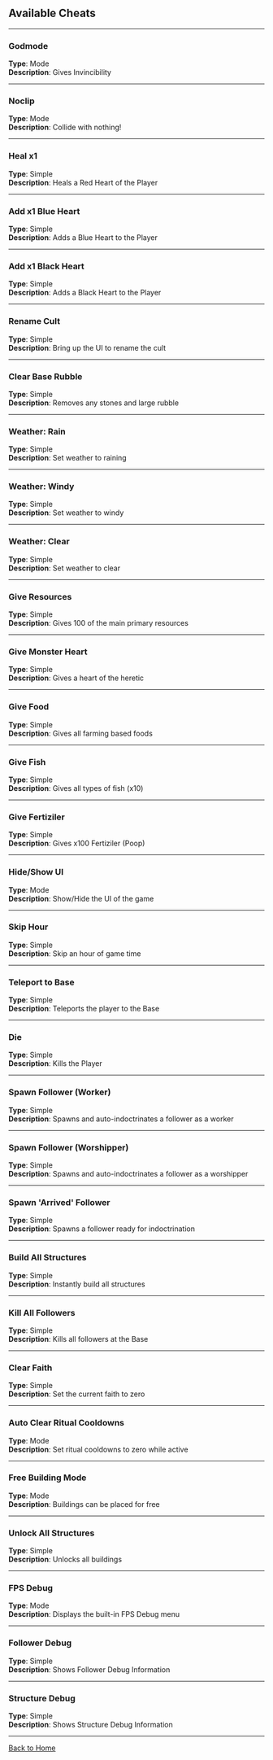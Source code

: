 ## Available Cheats  
---  

### **Godmode**  
**Type**: Mode  
**Description**: Gives Invincibility  


---  


### **Noclip**  
**Type**: Mode  
**Description**: Collide with nothing!  


---  


### **Heal x1**  
**Type**: Simple  
**Description**: Heals a Red Heart of the Player  


---  


### **Add x1 Blue Heart**  
**Type**: Simple  
**Description**: Adds a Blue Heart to the Player  


---  


### **Add x1 Black Heart**  
**Type**: Simple  
**Description**: Adds a Black Heart to the Player  


---  


### **Rename Cult**  
**Type**: Simple  
**Description**: Bring up the UI to rename the cult  


---  


### **Clear Base Rubble**  
**Type**: Simple  
**Description**: Removes any stones and large rubble  


---  


### **Weather: Rain**  
**Type**: Simple  
**Description**: Set weather to raining  


---  


### **Weather: Windy**  
**Type**: Simple  
**Description**: Set weather to windy  


---  


### **Weather: Clear**  
**Type**: Simple  
**Description**: Set weather to clear  


---  


### **Give Resources**  
**Type**: Simple  
**Description**: Gives 100 of the main primary resources  


---  


### **Give Monster Heart**  
**Type**: Simple  
**Description**: Gives a heart of the heretic  


---  


### **Give Food**  
**Type**: Simple  
**Description**: Gives all farming based foods  


---  


### **Give Fish**  
**Type**: Simple  
**Description**: Gives all types of fish (x10)  


---  


### **Give Fertiziler**  
**Type**: Simple  
**Description**: Gives x100 Fertiziler (Poop)  


---  


### **Hide/Show UI**  
**Type**: Mode  
**Description**: Show/Hide the UI of the game  


---  


### **Skip Hour**  
**Type**: Simple  
**Description**: Skip an hour of game time  


---  


### **Teleport to Base**  
**Type**: Simple  
**Description**: Teleports the player to the Base  


---  


### **Die**  
**Type**: Simple  
**Description**: Kills the Player  


---  


### **Spawn Follower (Worker)**  
**Type**: Simple  
**Description**: Spawns and auto-indoctrinates a follower as a worker  


---  


### **Spawn Follower (Worshipper)**  
**Type**: Simple  
**Description**: Spawns and auto-indoctrinates a follower as a worshipper  


---  


### **Spawn 'Arrived' Follower**  
**Type**: Simple  
**Description**: Spawns a follower ready for indoctrination  


---  


### **Build All Structures**  
**Type**: Simple  
**Description**: Instantly build all structures  


---  


### **Kill All Followers**  
**Type**: Simple  
**Description**: Kills all followers at the Base  


---  


### **Clear Faith**  
**Type**: Simple  
**Description**: Set the current faith to zero  


---  


### **Auto Clear Ritual Cooldowns**  
**Type**: Mode  
**Description**: Set ritual cooldowns to zero while active  


---  


### **Free Building Mode**  
**Type**: Mode  
**Description**: Buildings can be placed for free  


---  


### **Unlock All Structures**  
**Type**: Simple  
**Description**: Unlocks all buildings  


---  


### **FPS Debug**  
**Type**: Mode  
**Description**: Displays the built-in FPS Debug menu  


---  


### **Follower Debug**  
**Type**: Simple  
**Description**: Shows Follower Debug Information  


---  


### **Structure Debug**  
**Type**: Simple  
**Description**: Shows Structure Debug Information  


---  



[Back to Home](../README.md)
